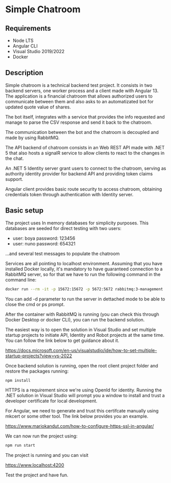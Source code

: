 # Simple Chatroom

## Requirements
- Node LTS
- Angular CLI
- Visual Studio 2019/2022
- Docker

## Description
Simple chatroom is a technical backend test project. It consists in two backend servers, one worker process and a client made with Angular 13.
The application is a financial chatroom that allows authorized users to communicate between them and also asks to an automatizated bot for updated quote value of shares.

The bot itself, integrates with a service that provides the info requested and manage to parse the CSV response and send it back to the chatroom.

The communication between the bot and the chatroom is decoupled and made by using RabbitMQ.

The API backend of chatroom consists in an Web REST API made with .NET 5 that also hosts a signalR service to allow clients to react to the changes in the chat. 

An .NET 5 Identity server grant users to connect to the chatroom, serving as authority identity provider for backend API and providing token claims support.

Angular client provides basic route security to access chatroom, obtaining credentials token through authentication with Identity server.

## Basic setup
The project uses In memory databases for simplicity purposes. This databases are seeded for direct testing with two users:
- user: boya password: 123456
- user: nuno password: 654321

...and several test messages to populate the chatroom

Services are all pointing to localhost environment. Assuming that you have installed Docker locally, it's mandatory to have guaranteed connection to a RabbitMQ server, so for that we have to run the following command in the command line:

```sh
docker run --rm -it -p 15672:15672 -p 5672:5672 rabbitmq:3-management
```
You can add -d parameter to run the server in dettached mode to be able to close the cmd or ps prompt.

After the container with RabbitMQ is running (you can check this through Docker Desktop or docker CLI), you can run the backend solution.

The easiest way is to open the solution in Visual Studio and set multiple startup projects to initiate API, Identity and Robot projects at the same time. You can follow the link below to get guidance about it.

https://docs.microsoft.com/en-us/visualstudio/ide/how-to-set-multiple-startup-projects?view=vs-2022

Once backend solution is running, open the root client project folder and restore the packages running:

```sh
npm install
```

HTTPS is a requirement since we're using OpenId for identity. Running the .NET solution in Visual Studio will prompt you a window to install and trust a developer certificate for local development.

For Angular, we need to generate and trust this certifcate manually using mkcert or some other tool. The link below provides you an example.

https://www.mariokandut.com/how-to-configure-https-ssl-in-angular/

We can now run the project using:

```sh
npm run start
```

The project is running and you can visit

https://www.localhost:4200

Test the project and have fun.
